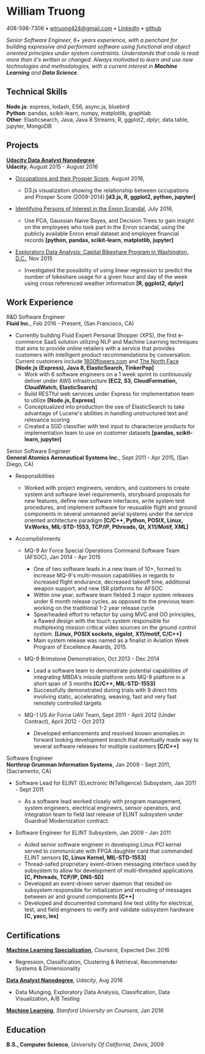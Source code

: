 William Truong
================

408-598-7306 • [wtruong424@gmail.com](wtruong424@gmail.com) • [LinkedIn](https://www.linkedin.com/in/william-truong-b1672910) • [github](https://github.com/wllmtrng)

*Senior Software Engineer, 6+ years experience, with a penchant for building expressive
and performant software using functional and object oriented principles under
system constraints. Understands that code is read more than it's written or changed.
Always motivated to learn and use new technologies and methodologies, with a current interest
in **Machine Learning** and **Data Science**.*

Technical Skills
-----------------
**Node.js**: express, lodash, ES6, async.js, bluebird  
**Python**: pandas, scikit-learn, numpy, matplotlib, graphlab  
**Other**: Elasticsearch, Java, Java 8 Streams, R, ggplot2, dplyr, data.table, jupyter, MongoDB

Projects
--------
**[Udacity Data Analyst Nanodegree](https://github.com/wllmtrng/udacity_data_analyst_nanodegree)**  
**Udacity**, August 2015 - August 2016

* [Occupations and their Prosper Score](http://bl.ocks.org/wllmtrng/raw/ff72bf455078448e5e40ece3bff15354/), August 2016,

    - D3.js visualization showing the relationship between occupations and Prosper Score (2009-2014) **[d3.js, R, ggplot2, python, jupyter]**

* [Identifying Persons of Interest in the Enron Scandal](https://github.com/wllmtrng/udacity_data_analyst_nanodegree/tree/master/P5%20sklearn%20ML), July 2016,

    - Use PCA, Gaussian Naive Bayes, and Decision Trees to gain insight on the employees who
    took part in the Enron scandal, using the publicly available Enron email dataset
    and employee financial records **[python, pandas, scikit-learn, matplotlib, jupyter]**
 
* [Exploratory Data Analysis: Capital Bikeshare Program in Washington, D.C.](http://tinyurl.com/z23vm4l), Nov 2015

    - Investigated the possibility of using linear regression to predict the number
    of bikeshare usage for a given hour and day of the week using cross referenced
    weather information **[R, ggplot2, dplyr]**

Work Experience
---------------
R&D Software Engineer  
**Fluid Inc.**, Feb 2016 - Present, (San Francisco, CA)

* Currently building Fluid Expert Personal Shopper (XPS), the first e-commerce SaaS solution utilizing NLP 
and Machine Learning techniques that aims to provide online retailers with a service that provides 
customers with intelligent product recommendations by conversation. Current customers include
[1800flowers.com](https://www.1800flowers.com/gwyn-1800flowers) and 
[The North Face](http://www.thenorthface.com/xps) **[Node.js (Express), Java 8, ElasticSearch, TinkerPop]**
    - Work with 6 software engineers on a 1 week sprint to continuously deliver under AWS
    infrastructure **[EC2, S3, CloudFormation, CloudWatch, ElasticSearch]** 
    - Build RESTful web services under Express for implementation team to utilize **[Node.js, Express]**
    - Conceptualized into production the use of ElasticSearch to take advantage of
    Lucene's abilities in handling unstructured text and relevance scoring
    - Created a SGD classifier with text input to characterize products for implementation team
    to use on customer datasets **[pandas, scikit-learn, jupyter]**

Senior Software Engineer  
**General Atomics Aeronautical Systems Inc.**, Sept 2011 - Apr 2015, (San Diego, CA)

* Responsibilities
    - Worked with project engineers, vendors, and customers to create system and
    software level requirements, storyboard proposals for new features, define
    new software interfaces, write system test procedures,
    and implement software for reusuable flight and ground components in several
    unmanned aerial systems under the service oriented architecture paradigm
    **[C/C++, Python, POSIX, Linux, VxWorks, MIL-STD-1553, TCP/IP,
    Pthreads, Qt, X11/Motif, XML]**

* Accomplishments
    - MQ-9 Air Force Special Operations Command Software Team (AFSOC), Jan 2014 - Apr 2015
        - One of two software leads in a new team of 10+, formed to increase
        MQ-9's multi-mission capabilities in regards to increased flight
        endurance, decreased takeoff time, additional weapon support,
        and new ISR platforms for AFSOC
        - Within one year, software team fielded 3 major system releases under
        6 month release cycles, as opposed to the previous team working on the
        traditional 1-2 year release cycle
        - Spearheaded effort to refactor by using MVC and OO principles, a flawed
        design with the touch system responsible for multiplexing mission
        critical video sources on the ground control system.
        **[Linux, POSIX sockets, sigslot, X11/motif, C/C++]**
        - Main system release was named as a finalist in Aviation Week Program
        of Excellence Awards, 2015.

    - MQ-9 Brimstone Demonstration, Oct 2013 - Dec 2014
        -  Lead a software team to demonstrate potential capabilities of
           integrating MBDA's missile platform onto MQ-9 platform in a short
           span of 3 months **[C/C++, MIL-STD-1553]**
        -  Successfully demonstrated during trials with 9 direct hits involving
           static, accelerating, weaving, fast and very fast remotely
           controlled targets

    - MQ-1 US Air Force UAV Team, Sept 2011 - April 2012 (Under Contract), April 2012 - Oct 2013
        -  Developed enhancements and resolved known anomalies in forward
           looking development branch that eventually made way to several
           software releases for multiple customers **[C/C++]**

Software Engineer  
**Northrop Grumman Information Systems**, Jan 2009 - Sept 2011, (Sacramento, CA)

* Software Lead for ELINT (ELectronic INTelligence) Subsystem, Jan 2011 - Sept 2011
    - As a software lead worked closely with program management, 
    system engineers, electrical engineers, sensor operators, and integration
    team to field last release of ELINT subsystem under
    Guardrail Modernization contract.

* Software Engineer for ELINT Subsystem, Jan 2009 - Jan 2011
    - Aided senior software engineer in developing Linux PCI kernel served to
    communicate with FPGA daughter card that commanded ELINT sensors
    **[C, Linux Kernel, MIL-STD-1553]**
    - Thread-safed proprietary event-driven messaging interface used by
    subsystem to allow for development of multi-threaded applications
    **[C, Pthreads, TCP/IP, DNS-SD]**
    - Developed an event-driven server daemon that resided on subsystem
    responsible for initialization and rerouting of messages between air
    and ground components **[C++]**
    - Developed and documented command line test utility for electrical,
    test, and field engineers to verify and validate subsystem hardware
    **[C, yacc, lex]**

Certifications
---------
**[Machine Learning Specialization](https://www.coursera.org/specializations/machine-learning)**, *Coursera*, Expected Dec 2016

  - Regression, Classification, Clustering & Retrieval, Recommender Systems & Dimensionality

**[Data Analyst Nanodegree](https://github.com/wllmtrng/udacity_data_analyst_nanodegree)**, *Udacity*, Aug 2016 

  - Data Munging, Exploratory Data Analysis, Classification, Data Visualization, A/B Testing

**[Machine Learning](https://www.coursera.org/account/accomplishments/records/9TD6VCPP7TAC)**, *Stanford University on Coursera*, Jan 2016

Education
-----------
**B.S., Computer Science**, *University Of California, Davis*, 2009
